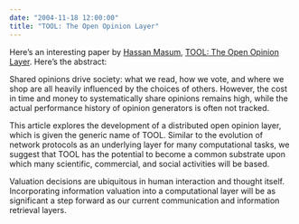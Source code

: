 ```yaml
---
date: "2004-11-18 12:00:00"
title: "TOOL: The Open Opinion Layer"
---
```




Here&rsquo;s an interesting paper by [Hassan Masum](http://http-server.carleton.ca/~hmasum/), [TOOL: The Open Opinion Layer](http://firstmonday.org/ojs/index.php/fm/issue/view/147). Here&rsquo;s the abstract:

> 
Shared opinions drive society: what we read, how we vote, and where we shop are all heavily influenced by the choices of others. However, the cost in time and money to systematically share opinions remains high, while the actual performance history of opinion generators is often not tracked.

This article explores the development of a distributed open opinion layer, which is given the generic name of TOOL. Similar to the evolution of network protocols as an underlying layer for many computational tasks, we suggest that TOOL has the potential to become a common substrate upon which many scientific, commercial, and social activities will be based.

Valuation decisions are ubiquitous in human interaction and thought itself. Incorporating information valuation into a computational layer will be as significant a step forward as our current communication and information retrieval layers.



